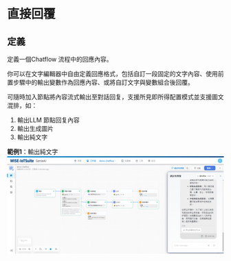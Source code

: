 # 直接回覆
## 定義
定義一個Chatflow 流程中的回應內容。

你可以在文字編輯器中自由定義回應格式，包括自訂一段固定的文字內容、使用前置步驟中的輸出變數作為回應內容、或將自訂文字與變數組合後回覆。

可隨時加入節點將內容流式輸出至對話回复，支援所見即所得配置模式並支援圖文混排，如：
1. 輸出LLM 節點回复內容
2. 輸出生成圖片
3. 輸出純文字

**範例1**：輸出純文字
![chatflow輸出純文字](/工作流程/節點說明/images/chatflow輸出純文字.png)

